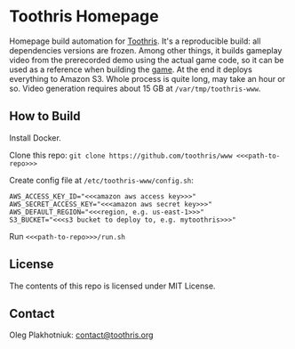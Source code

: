 # Toothris Homepage

Homepage build automation for [Toothris](http://www.toothris.org).
It's a reproducible build: all dependencies versions are frozen.
Among other things, it builds gameplay video from the prerecorded demo using
the actual game code, so it can be used as a reference when building the
[game](https://github.com/toothris/toothris).
At the end it deploys everything to Amazon S3.
Whole process is quite long, may take an hour or so. Video generation
requires about 15 GB at `/var/tmp/toothris-www`.

## How to Build

Install Docker.

Clone this repo:
   `git clone https://github.com/toothris/www <<<path-to-repo>>>`

Create config file at `/etc/toothris-www/config.sh`:
```
AWS_ACCESS_KEY_ID="<<<amazon aws access key>>>"
AWS_SECRET_ACCESS_KEY="<<<amazon aws secret key>>>"
AWS_DEFAULT_REGION="<<<region, e.g. us-east-1>>>"
S3_BUCKET="<<<s3 bucket to deploy to, e.g. mytoothris>>>"
```

Run `<<<path-to-repo>>>/run.sh`

## License

The contents of this repo is licensed under MIT License.

## Contact

Oleg Plakhotniuk: contact@toothris.org
